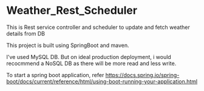 # Weather_Rest_Scheduler
This is Rest service controller and scheduler to update and fetch weather details from DB

This project is built using SpringBoot and maven.

I've used MySQL DB. But on ideal production deployment, i would recocmmend a NoSQL DB as there will be more read and less write.

To start a spring boot application, refer https://docs.spring.io/spring-boot/docs/current/reference/html/using-boot-running-your-application.html
